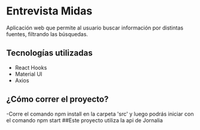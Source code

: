 # Entrevista Midas
Aplicación web que permite al usuario buscar información por distintas fuentes, filtrando las búsquedas. 

## Tecnologías utilizadas
- React Hooks
- Material UI
- Axios
## ¿Cómo correr el proyecto?
-Corre el comando npm install en la carpeta 'src' y luego podrás iniciar con el comando npm start
##Este proyecto utiliza la api de Jornalia
